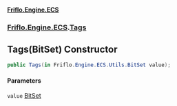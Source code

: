 #### [Friflo.Engine.ECS](index.md 'index')
### [Friflo.Engine.ECS](Friflo.Engine.ECS.md 'Friflo.Engine.ECS').[Tags](Tags.md 'Friflo.Engine.ECS.Tags')

## Tags(BitSet) Constructor

```csharp
public Tags(in Friflo.Engine.ECS.Utils.BitSet value);
```
#### Parameters

<a name='Friflo.Engine.ECS.Tags.Tags(Friflo.Engine.ECS.Utils.BitSet).value'></a>

`value` [BitSet](BitSet.md 'Friflo.Engine.ECS.Utils.BitSet')